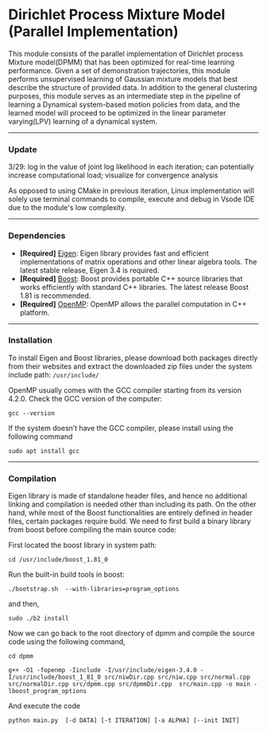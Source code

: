 # Dirichlet Process Mixture Model (Parallel Implementation)

This module consists of the parallel implementation of Dirichlet process Mixture model(DPMM) that has been optimized for real-time learning performance. Given a set of demonstration trajectories, this module performs unsupervised learning of Gaussian mixture models that best describe the structure of provided data. In addition to the general clustering purposes, this module serves as an intermediate step in the pipeline of learning a Dynamical system-based motion policies from data, and the learned model will proceed to be optimized in the linear parameter varying(LPV) learning of a dynamical system.

--- 

### Update

3/29: log in the value of joint log likelihood in each iteration; can potentially increase computational load; visualize for convergence analysis


As opposed to using CMake in previous iteration, Linux implementation will solely use terminal commands to compile, execute and debug in Vsode IDE due to the module's low complexity.


---

### Dependencies
- **[Required]** [Eigen](https://eigen.tuxfamily.org/index.php?title=Main_Page): Eigen library provides fast and efficient implementations of matrix operations and other linear algebra tools. The latest stable release, Eigen 3.4 is required.
- **[Required]** [Boost](https://www.boost.org/): Boost provides portable C++ source libraries that works efficiently with standard C++ libraries. The latest release Boost 1.81 is recommended.
- **[Required]** [OpenMP](https://www.openmp.org/): OpenMP allows the parallel computation in C++ platform.

---

### Installation
To install Eigen and Boost libraries, please download both packages directly from their websites and extract the downloaded zip files under the system include path: `/usr/include/`

OpenMP usually comes with the GCC compiler starting from its version 4.2.0. Check the GCC version of the computer:

```gcc --version```

If the system doesn’t have the GCC compiler, please install using the following command


```sudo apt install gcc```

---

### Compilation

Eigen library is made of standalone header files, and hence no additional linking and compilation is needed other than including its path. On the other hand, while most of the Boost functionalities are entirely defined in header files, certain packages require build. We need to first build a binary library from boost before compiling the main source code:

First located the boost library in system path:

```cd /usr/include/boost_1.81_0```

Run the built-in build tools in boost:

```./bootstrap.sh  --with-libraries=program_options```

and then,

```sudo ./b2 install ```

<!-- The built shared library is a dynamic library. Hence, we need to add the environmental variables that allow the source code to locate the library at run time:

```LD_LIBRARY_PATH=/usr/include/boost_1_81_0/stage/lib```

```export $LD_LIBRARY_PATH``` -->

Now we can go back to the root directory of dpmm and compile the source code using the following command,

```cd dpmm```

```g++ -O1 -fopenmp -Iinclude -I/usr/include/eigen-3.4.0 -I/usr/include/boost_1_81_0 src/niwDir.cpp src/niw.cpp src/normal.cpp src/normalDir.cpp src/dpmm.cpp src/dpmmDir.cpp  src/main.cpp -o main -lboost_program_options```


And execute the code 

```python main.py  [-d DATA] [-t ITERATION] [-a ALPHA] [--init INIT]```

<!-- 
GCC can search for package under system directory, but both packages have unconventional names with version information, we need to specify the include path for GCC to search using the -I flag 

Eigen library is completely header-based; hence no separate compilation is needed and can be directly referenced and used once the include path is specified.

On the other hand, boost library; while most of its functionalities are defined in header files, some packages do require separate compilation and linking; e.g., boost::program_options.

Use the built-in build system from the boost:
./bootstrap.sh --help
Also, consider using the --show-libraries and --with-libraries=library-name-list options to limit the long wait you'll experience if you build everything. 
./b2 install 

The binary library, if not specified, by default will be installed under the directory usr/include/boost_1_81_0/stage/lib. Make sure then use the -L flag to specifiy the library path and use the -l flag to search for the specific library in the path -->


